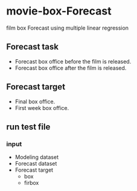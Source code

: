 # movie-box-Forecast

film box Forecast using multiple linear regression

## Forecast task
- Forecast box office before the film is released.
- Forecast box office after the film is released.

## Forecast target
- Final box office.
- First week box office.

## run test file
### input
- Modeling dataset
- Forecast dataset
- Forecast target
  - box
  - firbox

